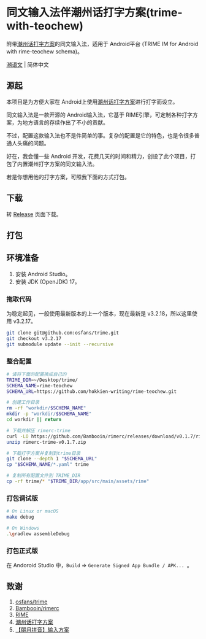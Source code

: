 # 同文输入法伴潮州话打字方案(trime-with-teochew)

附带[潮州话打字方案](https://github.com/hokkien-writing/rime-teochew)的同文输入法，适用于 Android平台 (TRIME IM for Android with rime-teochew schema)。

[潮语文](README.md) | 简体中文

## 源起

本项目是为方便大家在 Android上使用[潮州话打字方案](https://github.com/hokkien-writing/rime-teochew)进行打字而设立。

同文输入法是一款开源的 Android输入法，它基于 RIME引擎，可定制各种打字方案，为地方语言的存续作出了不小的贡献。

不过，配置这款输入法也不是件简单的事。复杂的配置是它的特色，也是令很多普通人头痛的问题。

好在，我会懂一些 Android 开发，花费几天的时间和精力，创设了此个项目，打包了内置潮州打字方案的同文输入法。

若是你想用他的打字方案，可照我下面的方式打包。

## 下载

转 [Release](https://github.com/hokkien-writing/trime-with-teochew/releases) 页面下载。

## 打包

## 环境准备

1. 安装 Android Studio。
2. 安装 JDK (OpenJDK) 17。

### 拖取代码

为稳定起见，一般使用最新版本的上一个版本，现在最新是 v3.2.18，所以这里使用 v3.2.17。

```bash
git clone git@github.com:osfans/trime.git
git checkout v3.2.17
git submodule update --init --recursive
```

### 整合配置

```bash
# 请将下面的配置换成自己的
TRIME_DIR=~/Desktop/trime/
SCHEMA_NAME=rime-teochew
SCHEMA_URL=https://github.com/hokkien-writing/rime-teochew.git

# 创建工作目录
rm -rf "workdir/$SCHEMA_NAME"
mkdir -p "workdir/$SCHEMA_NAME"
cd workdir || return

# 下载并解压 rimerc-trime
curl -LO https://github.com/Bambooin/rimerc/releases/download/v0.1.7/rimerc-trime-v0.1.7.zip
unzip rimerc-trime-v0.1.7.zip

# 下载打字方案并复制到trime目录
git clone --depth 1 "$SCHEMA_URL"
cp "$SCHEMA_NAME/*.yaml" trime

# 复制所有配置文件到 TRIME_DIR
cp -rf trime/* "$TRIME_DIR/app/src/main/assets/rime"
```

### 打包调试版

```bash
# On Linux or macOS
make debug

# On Windows
.\gradlew assembleDebug
```

### 打包正式版

在 Andoroid Studio 中，`Build` => `Generate Signed App Bundle / APK... `。

## 致谢

1. [osfans/trime](https://github.com/osfans/trime)
2. [Bambooin/rimerc](https://github.com/Bambooin/rimerc)
3. [RIME](https://rime.im/)
4. [潮州话打字方案](https://github.com/hokkien-writing/rime-teochew)
5. [【朙月拼音】输入方案](https://github.com/rime/rime-luna-pinyin)
